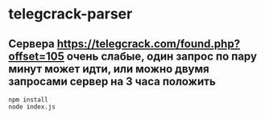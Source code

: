 # telegcrack-parser
## Сервера https://telegcrack.com/found.php?offset=105 очень слабые, один запрос по пару минут может идти, или можно двумя запросами сервер на 3 часа положить  
```
npm install
node index.js
```
